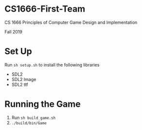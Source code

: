 # CS1666-First-Team

CS 1666 Principles of Computer Game Design and Implementation

Fall 2019

# Set Up
Run `sh setup.sh` to install the following libraries
* SDL2
* SDL2 Image
* SDL2 ttf
# Running the Game
1. Run `sh build_game.sh`
2. `./build/bin/Game`
